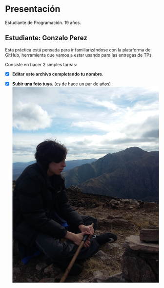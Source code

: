 # Presentación

 Estudiante de Programación. 19 años.

## Estudiante:    Gonzalo Perez

Esta práctica está pensada para ir familiarizándose con la plataforma de GitHub, herramienta que vamos a estar usando para las entregas de TPs.

Consiste en hacer 2 simples tareas:
- [x] **Editar este archivo completando tu nombre**. 

- [x] **Subir una foto tuya**. (es de hace un par de años)
![](https://github.com/algo1unsam/2020s2-tp0-presentacion-GonPerez/blob/master/20160719_115830.jpg?raw=true)


